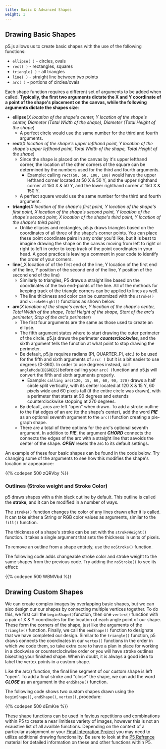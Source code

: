 ```yaml
---
title: Basic & Advanced Shapes
weight: 1
---
```

## Drawing Basic Shapes

p5.js allows us to create basic shapes with the use of the following functions:

* `ellipse( )` - circles, ovals
* `rect( )` - rectangles, squares
* `triangle( )` - all triangles
* `line( )` - straight line between two points
* `arc( )` - portions of circles/ovals

Each shape function requires a different set of arguments to be added when called. **Typically, the first two arguments dictate the X and Y coordinate of a point of the shape's placement on the canvas, while the following arguments dictate the shapes size**:

* **ellipse**(_X location of the shape's center, Y location of the shape's center, Diameter (Total Width of the shape), Diameter (Total Height of the shape_)
  * A perfect circle would use the same number for the third and fourth arguments.
* **rect**(_X location of the shape's upper lefthand point, Y location of the shape's upper lefthand point, Total Width of the shape, Total Height of the shape_)
  * Since the shape is placed on the canvas by it's upper lefthand corner, the location of the other corners of the square can be determined by the numbers used for the third and fourth arguments.
    * Example: calling `rect(50, 50, 100, 100)` would have the upper lefthand corner located at 50 X & 50 Y, and the upper righthand corner at 150 X & 50 Y, and the lower righthand corner at 150 X & 150 Y.
  * A perfect square would use the same number for the third and fourth argument.
* **triangle**(_X location of the shape's first point, Y location of the shape's first point, X location of the shape's second point, Y location of the shape's second point, X location of the shape's third point, Y location of the shape's third point_)
  * Unlike ellipses and rectangles, p5.js draws triangles based on the coordinates of all three of the shape's corner points. You can place these point coordinate pairs in any order you'd like, but it is best to imagine drawing the shape on the canvas moving from left to right or right to left in order to keep track of the point coordinates in your head. A good practice is leaving a comment in your code to identify the order of your corners.
* **line**(_X location of of the first end of the line, Y location of the first end of the line, Y position of the second end of the line, Y position of the second end of the line)
  * Similarly to triangles, P5 draws a straight line based on the coordinates of the two end-points of the line. All of the methods for keeping track of the triangle corners can be applied to lines as well.
  * The line thickness and color can be customized with the `stroke()` and `strokeWeight()` functions as shown below.
* **arc**(_X location of the shape's center, Y location of the shape's center, Total Width of the shape, Total Height of the shape, Start of the arc's perimeter, Stop of the arc's perimeter_)
  * The first four arguments are the same as those used to create an ellipse. 
  * The fifth argument states where to start drawing the outer perimeter of the circle. p5.js draws the perimeter _**counterclockwise**_, and the sixth argument tells the function at what point to stop drawing the perimeter.
  * Be default, p5.js requires radians (PI, QUARTER_PI, etc.) to be used for the fifth and sixth arguments of `arc( )` but it is a bit easier to use degrees (0-360). In order to use degrees instead, call `angleMode(DEGREES)`before calling your `arc( )`function and p5.js will convert the fifth and sixth arguments properly.
    * Example: `calling arc(120, 15, 60, 60, 90, 270)` draws a half circle split vertically, with its center located at 120 X & 15 Y, 60 pixels wide and 60 pixels tall (if the entire circle was drawn), with a perimeter that starts at 90 degrees and extends counterclockwise stopping at 270 degrees.
  * By default, arcs are left "open" when drawn. To add a stroke outline to the flat edges of an arc (to the shape's center), add the word **_PIE_** as an optional seventh argument to the `arc()`function creating a pie-graph shape.
  * There are a total of three options for the arc's optional seventh argument. In addition to **_PIE_**, the argument **_CHORD_** connects the connects the edges of the arc with a straight line that aavoids the center of the shape. **_OPEN_** resets the arc to its default settings.

An example of these four basic shapes can be found in the code below. Try changing some of the arguments to see how this modifies the shape's location or appearance:

{{% codepen 500 zQRVby %}}

### Outlines (Stroke weight and Stroke Color)

p5 draws shapes with a thin black outline by default. This outline is called the **stroke**, and it can be modified in a number of ways.

The `stroke()` function changes the color of any lines drawn after it is called. It can take either a String or RGB color values as arguments, similar to the `fill()` function. 

The thickness of a shape's stroke can be set with the `strokeWeight()` function. It takes a single argument that sets the thickness in units of pixels.

To remove an outline from a shape entirely, use the `noStroke()` function.

The following code adds changeable stroke color and stroke weight to the same shapes from the previous code. Try adding the `noStroke()` to see its effect:

{{% codepen 500 WBMVbd %}}

## Drawing Custom Shapes

We can create complex images by overlapping basic shapes, but we can also design our our shapes by connecting multiple vertices together. To do this, we first call the `beginShape()`function, then one `vertex()` function with a pair of X & Y coordinates for the location of each angle point of our shape. These form the corners of the shape, just like the arguments of the `triangle()` function. Finally, we call the `endShape()` function to designate that we have completed our design. Similar to the `triangle()` function, p5 draws connects the coordinates in our `vertex()` functions in the order in which we code them, so take extra care to have a plan in place for working in a clockwise or counterclockwise order or you will have stroke outlines bisecting your finished shape. When in doubt, it is always a good idea to label the vertex points in a custom shape.

Like the arc() function, the final line segment of our custom shape is left "open". To add a final stroke and "close" the shape, we can add the word **_CLOSE_** as an argument in the `endShape()` function.

The following code shows two custom shapes drawn using the `beginShape()`, `endShape()`, `vertex()`, procedure:

{{% codepen 500 dEmKre %}}

These shape functions can be used in favious repetitions and combinations within P5 to create a near limitless variety of images, however this is not an exaustive list of all availble functions. Depending on the context of a particular assignment or your [Final Integration Project](https://pdm.lsupathways.org/5_integrationproject/) you may need to utilize additional drawing functionality. Be sure to look at the [P5 Refrence](https://p5js.org/reference/) material for detailed information on these and other functions within P5.

